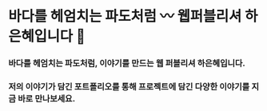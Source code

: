 # 바다를 헤엄치는 파도처럼 〰️ 웹퍼블리셔 하은혜입니다 🌊

### 바다를 헤엄치는 파도처럼, 이야기를 만드는 웹 퍼블리셔 하은혜입니다. 
### 저의 이야기가 담긴 포트폴리오를 통해 프로젝트에 담긴 다양한 이야기를 지금 바로 만나보세요.


<!--
**EunhyeHa/EunhyeHa** is a ✨ _special_ ✨ repository because its `README.md` (this file) appears on your GitHub profile.

Here are some ideas to get you started:

- 🔭 I’m currently working on ...
- 🌱 I’m currently learning ...
- 👯 I’m looking to collaborate on ...
- 🤔 I’m looking for help with ...
- 💬 Ask me about ...
- 📫 How to reach me: ...
- 😄 Pronouns: ...
- ⚡ Fun fact: ...
-->
